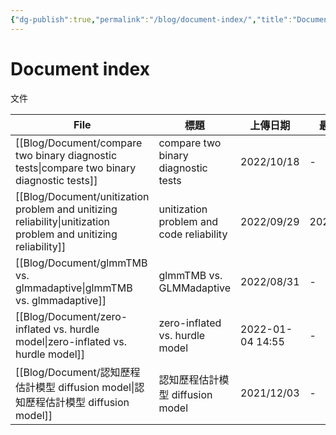 ```yaml
---
{"dg-publish":true,"permalink":"/blog/document-index/","title":"Document index","tags":["blog"]}
---
```



# Document index

文件

| File                                                                                                              | 標題                                       | 上傳日期             | 最後修改       | 類別       |
| ----------------------------------------------------------------------------------------------------------------- | ---------------------------------------- | ---------------- | ---------- | -------- |
| [[Blog/Document/compare two binary diagnostic tests\|compare two binary diagnostic tests]]                     | compare two binary diagnostic tests      | 2022/10/18       | \-         | document |
| [[Blog/Document/unitization problem and unitizing reliability\|unitization problem and unitizing reliability]] | unitization problem and code reliability | 2022/09/29       | 2022/09/29 | document |
| [[Blog/Document/glmmTMB vs. glmmadaptive\|glmmTMB vs. glmmadaptive]]                                           | glmmTMB vs. GLMMadaptive                 | 2022/08/31       | \-         | \-       |
| [[Blog/Document/zero-inflated vs. hurdle model\|zero-inflated vs. hurdle model]]                               | zero-inflated vs. hurdle model           | 2022-01-04 14:55 | \-         | \-       |
| [[Blog/Document/認知歷程估計模型 diffusion model\|認知歷程估計模型 diffusion model]]                                           | 認知歷程估計模型 diffusion model                 | 2021/12/03       | \-         | document |
